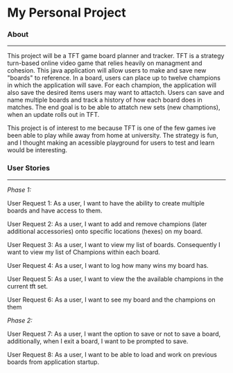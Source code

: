 # My Personal Project
### About
---
This project will be a TFT game board planner and tracker. TFT is a strategy turn-based online video game
that relies heavily on managment and cohesion. This java application will allow users to make and save
new "boards" to reference. In a board, users can place up to twelve champions in which the application
will save. For each champion, the application will also save the desired items users may want to attactch.
Users can save and name multiple boards and track a history of how each board does in matches. The end goal
is to be able to attatch new sets (new champtions), when an update rolls out in TFT.

This project is of interest to me because TFT is one of the few games ive been able to play while away from 
home at university. The strategy is fun, and I thought making an acessible playground for users to test and 
learn would be interesting.


 ### User Stories
 ---

 _Phase 1:_

 User Request 1: As a user, I want to have the ability to create multiple boards and have access to them.

 User Request 2: As a user, I want to add and remove champions (later additional accessories) onto specific locations (hexes) on my board.

 User Request 3: As a user, I want to view my list of boards. Consequently I want to view my list of Champions within each board.

 User Request 4: As a user, I want to log how many wins my board has.

 User Request 5: As a user, I want to view the the available champions in the current tft set.

 User Request 6: As a user, I want to see my board and the champions on them

_Phase 2:_

User Request 7: As a user, I want the option to save or not to save a board, additionally, when I exit a board, I want to be prompted to save.

User Request 8: As a user, I want to be able to load and work on previous boards from application startup.






 

 